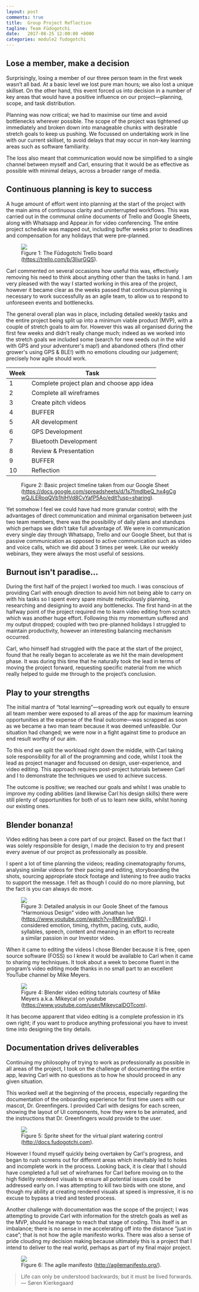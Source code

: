 ```yaml
---
layout: post
comments: true
title:  Group Project Reflection
tagline: Team Fūdogotchi
date:   2017-08-25 12:00:00 +0000
categories: module2 fudogotchi
---
```


## Lose a member, make a decision

Surprisingly, losing a member of our three person team in the first week wasn’t all bad. At a basic level we lost pure man hours; we also lost a unique skillset. On the other hand, this event forced us into decision in a number of key areas that would have a positive influence on our project—planning, scope, and task distribution.

Planning was now critical; we had to maximise our time and avoid bottlenecks wherever possible. The scope of the project was tightened up immediately and broken down into manageable chunks with desirable stretch goals to keep us pushing. We focussed on undertaking work in line with our current skillset, to avoid delays that may occur in non-key learning areas such as software familiarity.

The loss also meant that communication would now be simplified to a single channel between myself and Carl, ensuring that it would be as effective as possible with minimal delays, across a broader range of media.

## Continuous planning is key to success

A huge amount of effort went into planning at the start of the project with the main aims of continuous clarity and uninterrupted workflows. This was carried out in the communal online documents of Trello and Google Sheets, along with Whatsapp and Appear.in for video conferencing. The entire project schedule was mapped out, including buffer weeks prior to deadlines and compensation for any holidays that were pre-planned.



<figure>
	<img src="/media/2017-08-25/trello-board.png" />
	<figcaption>
		Figure 1: The Fūdogotchi Trello board (<a href="https://trello.com/b/3IiurGQS">https://trello.com/b/3IiurGQS</a>).
	</figcaption>
</figure>



Carl commented on several occasions how useful this was, effectively removing his need to think about anything other than the tasks in hand. I am very pleased with the way I started working in this area of the project, however it became clear as the weeks passed that continuous planning is necessary to work successfully as an agile team, to allow us to respond to unforeseen events and bottlenecks.

The general overall plan was in place, including detailed weekly tasks and the entire project being split up into a minimum viable product (MVP), with a couple of stretch goals to aim for. However this was all organised during the first few weeks and didn’t really change much; indeed as we worked into the stretch goals we included some (search for new seeds out in the wild with GPS and your adventurer's map!) and abandoned others (find other grower's using GPS & BLE!) with no emotions clouding our judgement; precisely how agile should work.

| Week | Task                                      |
|------|-------------------------------------------|
| 1    | Complete project plan and choose app idea |
| 2    | Complete all wireframes                   |
| 3    | Create pitch videos                       |
| 4    | BUFFER                                    |
| 5    | AR development                            |
| 6    | GPS Development                           |
| 7    | Bluetooth Development                     |
| 8    | Review & Presentation                     |
| 9    | BUFFER                                    |
| 10   | Reflection                                |

<figure>
	<figcaption>
		Figure 2: Basic project timeline taken from our Google Sheet (<a href="https://docs.google.com/spreadsheets/d/1s7fmdlbeQ_hx4gCgwQJLERoqQVb1hlHVd8CvYafP5Ao/edit?usp=sharing">https://docs.google.com/spreadsheets/d/1s7fmdlbeQ_hx4gCgwQJLERoqQVb1hlHVd8CvYafP5Ao/edit?usp=sharing</a>).
	</figcaption>
</figure>

Yet somehow I feel we could have had more granular control; with the advantages of direct communication and minimal organisation between just two team members, there was the possibility of daily plans and standups which perhaps we didn’t take full advantage of. We were in communication every single day through Whatsapp, Trello and our Google Sheet, but that is passive communication as opposed to active communication such as video and voice calls, which we did about 3 times per week. Like our weekly webinars, they were always the most useful of sessions.

## Burnout isn't paradise&hellip;

During the first half of the project I worked too much. I was conscious of providing Carl with enough direction to avoid him not being able to carry on with his tasks so I spent every spare minute meticulously planning, researching and designing to avoid any bottlenecks. The first hand-in at the halfway point of the project required me to learn video editing from scratch which was another huge effort. Following this my momentum suffered and my output dropped; coupled with two pre-planned holidays I struggled to maintain productivity, however an interesting balancing mechanism occurred.

Carl, who himself had struggled with the pace at the start of the project, found that he really began to accelerate as we hit the main development phase. It was during this time that he naturally took the lead in terms of moving the project forward, requesting specific material from me which really helped to guide me through to the project’s conclusion.

## Play to your strengths

The initial mantra of “total learning”&mdash;spreading work out equally to ensure all team member were exposed to all areas of the app for maximum learning opportunities at the expense of the final outcome&mdash;was scrapped as soon as we became a two man team because it was deemed unfeasible. Our situation had changed; we were now in a fight against time to produce an end result worthy of our aim.

To this end we split the workload right down the middle, with Carl taking sole responsibility for all of the programming and code, whilst I took the lead as project manager and focussed on design, user-experience, and video editing. This approach requires post-project tutorials between Carl and I to demonstrate the techniques we used to achieve success.

The outcome is positive; we reached our goals and whilst I was unable to improve my coding abilities (and likewise Carl his design skills) there were still plenty of opportunities for both of us to learn new skills, whilst honing our existing ones.

## Blender bonanza!

Video editing has been a core part of our project. Based on the fact that I was solely responsible for design, I made the decision to try and present every avenue of our project as professionally as possible.

I spent a lot of time planning the videos; reading cinematography forums, analysing similar videos for their pacing and editing, storyboarding the shots, sourcing appropriate stock footage and listening to free audio tracks to support the message. I felt as though I could do no more planning, but the fact is you can always do more.


<figure>
	<img src="/media/2017-08-25/video-analysis.png" />
	<figcaption>
		Figure 3: Detailed analysis in our Goole Sheet of the famous “Harmonious Design” video with Jonathan Ive (<a href="https://www.youtube.com/watch?v=8MlrwjqlVBQ">https://www.youtube.com/watch?v=8MlrwjqlVBQ</a>). I considered emotion, timing, rhythm, pacing, cuts, audio, syllables, speech, content and meaning in an effort to recreate a similar passion in our Investor video.
	</figcaption>
</figure>


When it came to editing the videos I chose Blender because it is free, open source software (FOSS) so I knew it would be available to Carl when it came to sharing my techniques. It took about a week to become fluent in the program’s video editing mode thanks in no small part to an excellent YouTube channel by Mike Meyers.

<figure>
	<img src="/media/2017-08-25/mikeycal.png" />
	<figcaption>
		Figure 4: Blender video editing tutorials courtesy of Mike Meyers a.k.a. Mikeycal on youtube (<a href="https://www.youtube.com/user/MikeycalDOTcom">https://www.youtube.com/user/MikeycalDOTcom</a>).
	</figcaption>
</figure>


It has become apparent that video editing is a complete profession in it’s own right; if you want to produce anything professional you have to invest time into designing the tiny details.

## Documentation drives deliverables

Continuing my philosophy of trying to work as professionally as possible in all areas of the project, I took on the challenge of documenting the entire app, leaving Carl with no questions as to how he should proceed in any given situation.

This worked well at the beginning of the process, especially regarding the documentation of the onboarding experience for first time users with our mascot, Dr. Greenfingers. I provided Carl with designs for each screen, showing the layout of UI components, how they were to be animated, and the instructions that Dr. Greenfingers would provide to the user.

<figure>
	<img src="/media/2017-08-25/water-animation.png" />
	<figcaption>
		Figure 5: Sprite sheet for the virtual plant watering control (<a href="http://docs.fudogotchi.com">http://docs.fudogotchi.com</a>).
	</figcaption>
</figure>

However I found myself quickly being overtaken by Carl's progress, and began to rush screens out for different areas which inevitably led to holes and incomplete work in the process. Looking back, it is clear that I should have completed a full set of wireframes for Carl before moving on to the high fidelity rendered visuals to ensure all potential issues could be addressed early on. I was attempting to kill two birds with one stone, and though my ability at creating rendered visuals at speed is impressive, it is no excuse to bypass a tried and tested process.

Another challenge with documentation was the scope of the project; I was attempting to provide Carl with information for the stretch goals as well as the MVP, should he manage to reach that stage of coding. This itself is an imbalance; there is no sense in me accelerating off into the distance “just in case”; that is not how the agile manifesto works.  There was also a sense of pride clouding my decision making because ultimately this is a project that I intend to deliver to the real world, perhaps as part of my final major project.

<figure>
	<img src="/media/2017-08-25/agile-manifesto.png" />
	<figcaption>
		Figure 6: The agile manifesto (<a href="http://agilemanifesto.org/">http://agilemanifesto.org/</a>).
	</figcaption>
</figure>





> Life can only be understood backwards; but it must be lived forwards. ― Søren Kierkegaard
